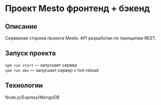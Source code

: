 # Проект Mesto фронтенд + бэкенд

## Описание

Серверная сторона проекта Mesto. API разработан по принципам REST.

## Запуск проекта

`npm run start` — запускает сервер   
`npm run dev` — запускает сервер с hot-reload

## Технологии

Node.js/Express/MongoDB
